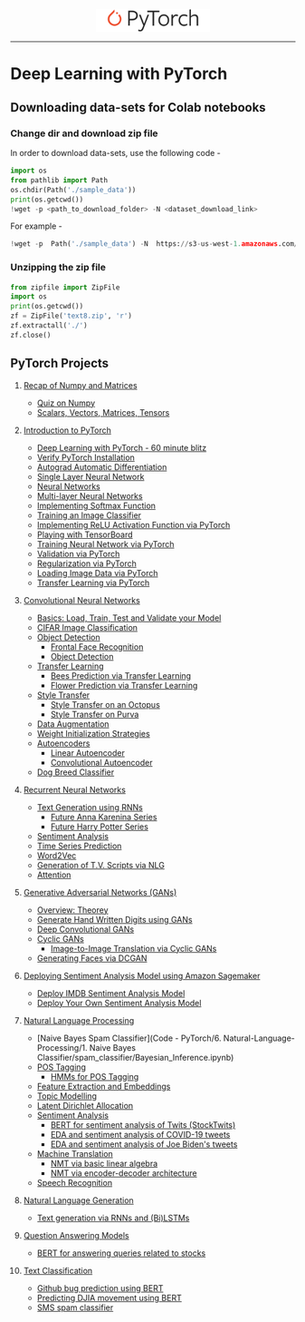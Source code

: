 <p align="center"><img width="40%" src="logo/Pytorch_logo.png" /></p>

--------------------------------------------------------------------------------

# Deep Learning with PyTorch

## Downloading data-sets for Colab notebooks
### Change dir and download zip file
In order to download data-sets, use the following code -
```python
import os
from pathlib import Path
os.chdir(Path('./sample_data'))
print(os.getcwd())
!wget -p <path_to_download_folder> -N <dataset_download_link>
```
For example - 
```python
!wget -p  Path('./sample_data') -N  https://s3-us-west-1.amazonaws.com/udacity-aind/dog-project/dogImages.zip
```
### Unzipping the zip file
```python
from zipfile import ZipFile
import os
print(os.getcwd())
zf = ZipFile('text8.zip', 'r')
zf.extractall('./')
zf.close()
```


## PyTorch Projects

1. [Recap of Numpy and Matrices](./Code%20-%20PyTorch/0.%20Recap%20Numpy%20and%20Matrices)
    * [Quiz on Numpy](./Code%20-%20PyTorch/0.%20Recap%20Numpy%20and%20Matrices/NumPy_Quiz.py)
    * [Scalars, Vectors, Matrices, Tensors](./Code%20-%20PyTorch/0.%20Recap%20Numpy%20and%20Matrices/Scalars,_Vectors,_Matricies_and_Tensors.ipynb)
    
2. [Introduction to PyTorch](./Code%20-%20PyTorch/1.%20Intro%20to%20PyTorch)
    * [Deep Learning with PyTorch - 60 minute blitz](./Code%20-%20PyTorch/1.%20Intro%20to%20PyTorch/01.%20Deep_Learning_with_PyTorch_A_60_Minute_Blitz_.ipynb)
    * [Verify PyTorch Installation](./Code%20-%20PyTorch/1.%20Intro%20to%20PyTorch/01.verify_pytorch_installation.ipynb)
    * [Autograd Automatic Differentiation](./Code%20-%20PyTorch/1.%20Intro%20to%20PyTorch/02.%20Autograd_Automatic_Differentiation.ipynb)
    * [Single Layer Neural Network](./Code%20-%20PyTorch/1.%20Intro%20to%20PyTorch/02.single_layer_neural_network.ipynb)
    * [Neural Networks](./Code%20-%20PyTorch/1.%20Intro%20to%20PyTorch/03.%20Neural_networks.ipynb)
    * [Multi-layer Neural Networks](./Code%20-%20PyTorch/1.%20Intro%20to%20PyTorch/03.mutilayer_neural_network.ipynb)
    * [Implementing Softmax Function](./Code%20-%20PyTorch/1.%20Intro%20to%20PyTorch/04.implementing_softmax.ipynb)
    * [Training an Image Classifier](./Code%20-%20PyTorch/1.%20Intro%20to%20PyTorch/04_Training_an_image_classifier.ipynb)
    * [Implementing ReLU Activation Function via PyTorch](./Code%20-%20PyTorch/1.%20Intro%20to%20PyTorch/05.ReLU_using_pytorch.ipynb)
    * [Playing with TensorBoard](./Code%20-%20PyTorch/1.%20Intro%20to%20PyTorch/05_Playing_with_TensorBoard.ipynb)
    * [Training Neural Network via PyTorch](./Code%20-%20PyTorch/1.%20Intro%20to%20PyTorch/06.training_neural_network_via_pytorch.ipynb)
    * [Validation via PyTorch](./Code%20-%20PyTorch/1.%20Intro%20to%20PyTorch/07.%20Validating_using_pytorch.ipynb)
    * [Regularization via PyTorch](./Code%20-%20PyTorch/1.%20Intro%20to%20PyTorch/08.%20Regularization_using_pytorch.ipynb)
    * [Loading Image Data via PyTorch](./Code%20-%20PyTorch/1.%20Intro%20to%20PyTorch/09.%20loading_image_data_via_pytorch.ipynb)
    * [Transfer Learning via PyTorch](./Code%20-%20PyTorch/1.%20Intro%20to%20PyTorch/10.%20Transfer_learning_via_pytorch.ipynb)
 
3. [Convolutional Neural Networks](./Code%20-%20PyTorch/2.%20Convolution%20Neural%20Networks)
    * [Basics: Load, Train, Test and Validate your Model](./Code%20-%20PyTorch/2.%20Convolution%20Neural%20Networks/1.%20Basics/Load_train_test_and_validate_your_model.ipynb)
    * [CIFAR Image Classification](./Code%20-%20PyTorch/2.%20Convolution%20Neural%20Networks/2.%20Image%20Classification/CIFAR_image_classifier.ipynb)
    * [Object Detection](./Code%20-%20PyTorch/2.%20Convolution%20Neural%20Networks/3.%20Object%20Detection)
        * [Frontal Face Recognition](./Code%20-%20PyTorch/2.%20Convolution%20Neural%20Networks/3.%20Object%20Detection/frontal_face_recognition.ipynb)
        * [Object Detection](./Code%20-%20PyTorch/2.%20Convolution%20Neural%20Networks/3.%20Object%20Detection/Object_Detection.ipynb)
    * [Transfer Learning](./Code%20-%20PyTorch/2.%20Convolution%20Neural%20Networks/4.%20Transfer%20Learning)
        * [Bees Prediction via Transfer Learning](./Code%20-%20PyTorch/2.%20Convolution%20Neural%20Networks/4.%20Transfer%20Learning/Transfer_Learning_predict_bees.ipynb)
        * [Flower Prediction via Transfer Learning](./Code%20-%20PyTorch/2.%20Convolution%20Neural%20Networks/4.%20Transfer%20Learning/Transfer_Learning_predict_flowers.ipynb)
    * [Style Transfer](./Code%20-%20PyTorch/2.%20Convolution%20Neural%20Networks/5.%20Style%20Transfer)
        * [Style Transfer on an Octopus](./Code%20-%20PyTorch/2.%20Convolution%20Neural%20Networks/5.%20Style%20Transfer/style_transfer_on_octopus.ipynb)
        * [Style Transfer on Purva](./Code%20-%20PyTorch/2.%20Convolution%20Neural%20Networks/5.%20Style%20Transfer/style_transfer_on_purva.ipynb)
    * [Data Augmentation](./Code%20-%20PyTorch/2.%20Convolution%20Neural%20Networks/6.%20Data%20augmentation)
    * [Weight Initialization Strategies](./Code%20-%20PyTorch/2.%20Convolution%20Neural%20Networks/7.%20Weight%20Initialization%20Strategies/Weight_initialization.ipynb)
    * [Autoencoders](./Code%20-%20PyTorch/2.%20Convolution%20Neural%20Networks/8.%20Autoencoders)
        * [Linear Autoencoder](./Code%20-%20PyTorch/2.%20Convolution%20Neural%20Networks/8.%20Autoencoders/linear_autoencoder.ipynb)
        * [Convolutional Autoencoder](./Code%20-%20PyTorch/2.%20Convolution%20Neural%20Networks/8.%20Autoencoders/convolution_autoencoder.ipynb)
    * [Dog Breed Classifier](./Code%20-%20PyTorch/2.%20Convolution%20Neural%20Networks/9.%20Dog%20breed%20classifier)
    
 4. [Recurrent Neural Networks](./Code%20-%20PyTorch/3.%20Recurrent%20Neural%20Networks)
    * [Text Generation using RNNs](./Code%20-%20PyTorch/3.%20Recurrent%20Neural%20Networks/1.%20Text%20generation%20using%20RNNs)
        * [Future Anna Karenina Series](./Code%20-%20PyTorch/3.%20Recurrent%20Neural%20Networks/1.%20Text%20generation%20using%20RNNs/future_anna_karenina.ipynb)
        * [Future Harry Potter Series](./Code%20-%20PyTorch/3.%20Recurrent%20Neural%20Networks/1.%20Text%20generation%20using%20RNNs/future_harry_potter_series.ipynb)
    * [Sentiment Analysis](./Code%20-%20PyTorch/3.%20Recurrent%20Neural%20Networks/2.%20Sentiment%20Analysis/sentiment_analysis.ipynb)
    * [Time Series Prediction](./Code%20-%20PyTorch/3.%20Recurrent%20Neural%20Networks/3.%20Time%20Series%20Prediction)
    * [Word2Vec](./Code%20-%20PyTorch/3.%20Recurrent%20Neural%20Networks/4.%20Word2Vec)
    * [Generation of T.V. Scripts via NLG](./Code%20-%20PyTorch/3.%20Recurrent%20Neural%20Networks/5.%20Generate%20TV%20Scripts)
    * [Attention](./Code%20-%20PyTorch/3.%20Recurrent%20Neural%20Networks/6.%20Attention/Readme.md)
 
 5. [Generative Adversarial Networks (GANs)](./Code%20-%20PyTorch/4.%20Generative%20Adversarial%20Networks%20(GANs))
    * [Overview: Theorey](./Code%20-%20PyTorch/4.%20Generative%20Adversarial%20Networks%20(GANs)/Readme.md)
    * [Generate Hand Written Digits using GANs](./Code%20-%20PyTorch/4.%20Generative%20Adversarial%20Networks%20(GANs)/1.%20Generating%20hand-written%20digits%20using%20GANs/Hand_written_digit_generation_via_GANs.ipynb)
    * [Deep Convolutional GANs](./Code%20-%20PyTorch/4.%20Generative%20Adversarial%20Networks%20(GANs)/2.%20Deep%20Convolution%20GANs/Deep_Convolution_GANs.ipynb)
    * [Cyclic GANs](./Code%20-%20PyTorch/4.%20Generative%20Adversarial%20Networks%20(GANs)/3.%20Cyclic%20GANs/Readme.md)
        * [Image-to-Image Translation via Cyclic GANs](./Code%20-%20PyTorch/4.%20Generative%20Adversarial%20Networks%20(GANs)/3.%20Cyclic%20GANs/Image-to-Image%20Translation%20via%20Cyclic%20GANs/Image_to_image_translation_via_Cyclic_GANs.ipynb)
    * [Generating Faces via DCGAN](./Code%20-%20PyTorch/4.%20Generative%20Adversarial%20Networks%20(GANs)/4.%20Generate%20Faces%20via%20DCGAN/dlnd_face_generation.ipynb)
    
 6. [Deploying Sentiment Analysis Model using Amazon Sagemaker](./Code%20-%20PyTorch/5.%20Deploy%20Models%20to%20PROD%20via%20Amazon%20Sagemaker)
    * [Deploy IMDB Sentiment Analysis Model](./Code%20-%20PyTorch/5.%20Deploy%20Models%20to%20PROD%20via%20Amazon%20Sagemaker/1.%20Deploy%20IMDB%20Sentiment%20Analysis%20Model/IMDB%20Sentiment%20Analysis%20-%20XGBoost%20-%20Web%20App.ipynb)
    * [Deploy Your Own Sentiment Analysis Model](./Code%20-%20PyTorch/5.%20Deploy%20Models%20to%20PROD%20via%20Amazon%20Sagemaker/2.%20Deploy%20your%20own%20sentiment%20analysis%20model/SageMaker%20Project.ipynb)
    
 7. [Natural Language Processing](./Code%20-%20PyTorch/6.%20Natural-Language-Processing)
    * [Naive Bayes Spam Classifier](Code - PyTorch/6. Natural-Language-Processing/1. Naive Bayes Classifier/spam_classifier/Bayesian_Inference.ipynb)
    * [POS Tagging](./Code%20-%20PyTorch/6.%20Natural-Language-Processing/2.%20Parts%20of%20Speech%20Tagging/Readme.md)
        * [HMMs for POS Tagging](./Code%20-%20PyTorch/6.%20Natural-Language-Processing/2.%20Parts%20of%20Speech%20Tagging/HMM%20Tagger.ipynb)
    * [Feature Extraction and Embeddings](./Code%20-%20PyTorch/6.%20Natural-Language-Processing/3.%20Feature%20Extraction%20&%20Embeddings/Readme.md)
    * [Topic Modelling](./Code%20-%20PyTorch/6.%20Natural-Language-Processing/4.%20Topic%20Modelling/Readme.md)
    * [Latent Dirichlet Allocation](./Code%20-%20PyTorch/6.%20Natural-Language-Processing/4.%20Topic%20Modelling/Latent_dirichlet_allocation.ipynb)
    * [Sentiment Analysis](./Code%20-%20PyTorch/6.%20Natural-Language-Processing/5.%20Sentiment%20Analysis)
        * [BERT for sentiment analysis of Twits (StockTwits)](./Code%20-%20PyTorch/6.%20Natural-Language-Processing/5.%20Sentiment%20Analysis/bert-for-sentiment-analysis-of-stock-twits.ipynb)
        * [EDA and sentiment analysis of COVID-19 tweets](./Code%20-%20PyTorch/6.%20Natural-Language-Processing/5.%20Sentiment%20Analysis/covid19-tweets-eda-and-sentiment-analysis.ipynb)
        * [EDA and sentiment analysis of Joe Biden's tweets](./Code%20-%20PyTorch/6.%20Natural-Language-Processing/5.%20Sentiment%20Analysis/eda-and-sentiment-analysis-of-joe-biden-tweets.ipynb)
    * [Machine Translation](./Code%20-%20PyTorch/6.%20Natural-Language-Processing/6.%20Machine%20Translation/Readme.md)
        * [NMT via basic linear algebra](./Code%20-%20PyTorch/6.%20Natural-Language-Processing/6.%20Machine%20Translation/NMT-Basic/NMT%20-%20Basic.html)
        * [NMT via encoder-decoder architecture](./Code%20-%20PyTorch/6.%20Natural-Language-Processing/6.%20Machine%20Translation/NMT-Advanced%20(Tensorflow%20Implementation)/machine_translation.ipynb)
    * [Speech Recognition](./Code%20-%20PyTorch/6.%20Natural-Language-Processing/7.%20Speech%20Recognition/vui_notebook.ipynb)

8.  [Natural Language Generation](./Code%20-%20PyTorch/6.%20Natural-Language-Processing/8.%20Natural%20Language%20Generation)
    * [Text generation via RNNs and (Bi)LSTMs](./Code%20-%20PyTorch/6.%20Natural-Language-Processing/8.%20Natural%20Language%20Generation/text-generation-via-rnn-and-lstms-pytorch.ipynb)

9. [Question Answering Models](./Code%20-%20PyTorch/6.%20Natural-Language-Processing/9.%20Question%20Answering)
    * [BERT for answering queries related to stocks](./Code%20-%20PyTorch/6.%20Natural-Language-Processing/9.%20Question%20Answering/bert-for-answering-queries-related-to-stocks.ipynb)

10. [Text Classification](./Code%20-%20PyTorch/6.%20Natural-Language-Processing/10.%20Text%20Classification/)
    * [Github bug prediction using BERT](./Code%20-%20PyTorch/6.%20Natural-Language-Processing/10.%20Text%20Classification/github-bug-prediction-via-bert.ipynb)
    * [Predicting DJIA movement using BERT](./Code%20-%20PyTorch/6.%20Natural-Language-Processing/10.%20Text%20Classification/predicting-DJIA-movement-with-BERT.ipynb)
    * [SMS spam classifier](./Code%20-%20PyTorch/6.%20Natural-Language-Processing/10.%20Text%20Classification/sms-spam-classifier.ipynb) 
        